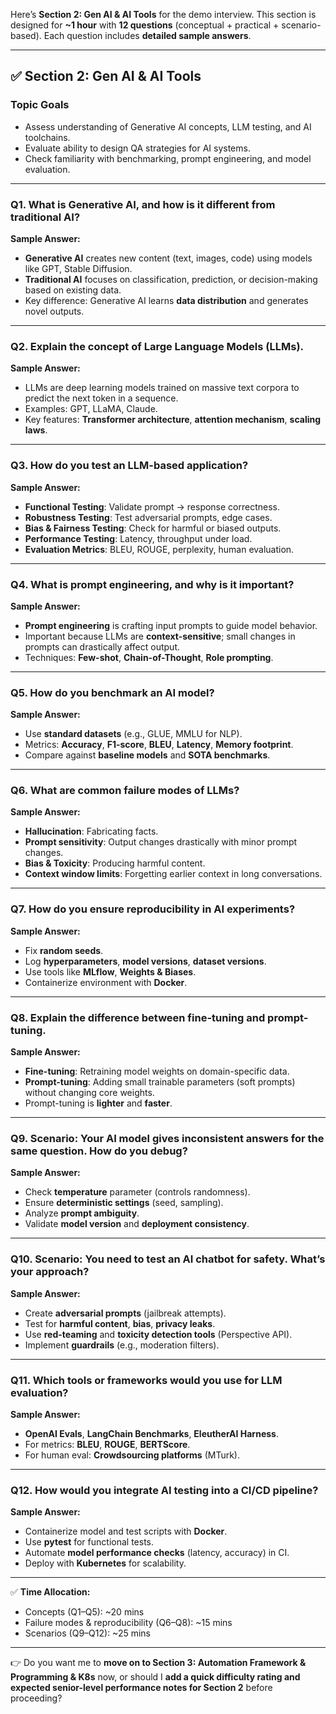 Here’s **Section 2: Gen AI & AI Tools** for the demo interview.
This section is designed for **~1 hour** with **12 questions** (conceptual + practical + scenario-based). Each question includes **detailed sample answers**.

---

## ✅ Section 2: Gen AI & AI Tools

### **Topic Goals**

- Assess understanding of Generative AI concepts, LLM testing, and AI toolchains.
- Evaluate ability to design QA strategies for AI systems.
- Check familiarity with benchmarking, prompt engineering, and model evaluation.

---

### **Q1. What is Generative AI, and how is it different from traditional AI?**

**Sample Answer:**

- **Generative AI** creates new content (text, images, code) using models like GPT, Stable Diffusion.
- **Traditional AI** focuses on classification, prediction, or decision-making based on existing data.
- Key difference: Generative AI learns **data distribution** and generates novel outputs.

---

### **Q2. Explain the concept of Large Language Models (LLMs).**

**Sample Answer:**

- LLMs are deep learning models trained on massive text corpora to predict the next token in a sequence.
- Examples: GPT, LLaMA, Claude.
- Key features: **Transformer architecture**, **attention mechanism**, **scaling laws**.

---

### **Q3. How do you test an LLM-based application?**

**Sample Answer:**

- **Functional Testing**: Validate prompt → response correctness.
- **Robustness Testing**: Test adversarial prompts, edge cases.
- **Bias & Fairness Testing**: Check for harmful or biased outputs.
- **Performance Testing**: Latency, throughput under load.
- **Evaluation Metrics**: BLEU, ROUGE, perplexity, human evaluation.

---

### **Q4. What is prompt engineering, and why is it important?**

**Sample Answer:**

- **Prompt engineering** is crafting input prompts to guide model behavior.
- Important because LLMs are **context-sensitive**; small changes in prompts can drastically affect output.
- Techniques: **Few-shot**, **Chain-of-Thought**, **Role prompting**.

---

### **Q5. How do you benchmark an AI model?**

**Sample Answer:**

- Use **standard datasets** (e.g., GLUE, MMLU for NLP).
- Metrics: **Accuracy**, **F1-score**, **BLEU**, **Latency**, **Memory footprint**.
- Compare against **baseline models** and **SOTA benchmarks**.

---

### **Q6. What are common failure modes of LLMs?**

**Sample Answer:**

- **Hallucination**: Fabricating facts.
- **Prompt sensitivity**: Output changes drastically with minor prompt changes.
- **Bias & Toxicity**: Producing harmful content.
- **Context window limits**: Forgetting earlier context in long conversations.

---

### **Q7. How do you ensure reproducibility in AI experiments?**

**Sample Answer:**

- Fix **random seeds**.
- Log **hyperparameters**, **model versions**, **dataset versions**.
- Use tools like **MLflow**, **Weights & Biases**.
- Containerize environment with **Docker**.

---

### **Q8. Explain the difference between fine-tuning and prompt-tuning.**

**Sample Answer:**

- **Fine-tuning**: Retraining model weights on domain-specific data.
- **Prompt-tuning**: Adding small trainable parameters (soft prompts) without changing core weights.
- Prompt-tuning is **lighter** and **faster**.

---

### **Q9. Scenario: Your AI model gives inconsistent answers for the same question. How do you debug?**

**Sample Answer:**

- Check **temperature** parameter (controls randomness).
- Ensure **deterministic settings** (seed, sampling).
- Analyze **prompt ambiguity**.
- Validate **model version** and **deployment consistency**.

---

### **Q10. Scenario: You need to test an AI chatbot for safety. What’s your approach?**

**Sample Answer:**

- Create **adversarial prompts** (jailbreak attempts).
- Test for **harmful content**, **bias**, **privacy leaks**.
- Use **red-teaming** and **toxicity detection tools** (Perspective API).
- Implement **guardrails** (e.g., moderation filters).

---

### **Q11. Which tools or frameworks would you use for LLM evaluation?**

**Sample Answer:**

- **OpenAI Evals**, **LangChain Benchmarks**, **EleutherAI Harness**.
- For metrics: **BLEU**, **ROUGE**, **BERTScore**.
- For human eval: **Crowdsourcing platforms** (MTurk).

---

### **Q12. How would you integrate AI testing into a CI/CD pipeline?**

**Sample Answer:**

- Containerize model and test scripts with **Docker**.
- Use **pytest** for functional tests.
- Automate **model performance checks** (latency, accuracy) in CI.
- Deploy with **Kubernetes** for scalability.

---

✅ **Time Allocation:**

- Concepts (Q1–Q5): ~20 mins
- Failure modes & reproducibility (Q6–Q8): ~15 mins
- Scenarios (Q9–Q12): ~25 mins

---

👉 Do you want me to **move on to Section 3: Automation Framework & Programming & K8s** now, or should I **add a quick difficulty rating and expected senior-level performance notes for Section 2** before proceeding?
